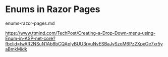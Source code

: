 # Enums in Razor Pages

enums-razor-pages.md 

https://www.ttmind.com/TechPost/Creating-a-Drop-Down-menu-using-Enum-in-ASP-net-core?fbclid=IwAR2NSuN1Ab8bCQAplyBUU3rvuNvESBaJvSzoM6Pz2XpxOe7xr5yaBmkMidk

